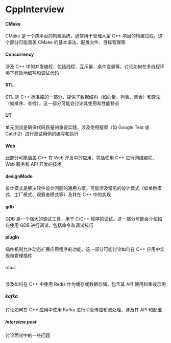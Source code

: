 # CppInterview
#### CMake
CMake 是一个跨平台的构建系统，通常用于管理大型 C++ 项目的构建过程。这个部分可能涵盖 CMake 的基本语法、配置文件、目标管理等
#### Concurrency
涉及 C++ 中的并发编程，包括线程、互斥量、条件变量等，讨论如何在多线程环境下有效地编写和调试代码
#### STL
STL 是 C++ 标准库的一部分，提供了数据结构（如向量、列表、集合）和算法（如排序、查找）。这一部分可能会讨论其使用和性能特点
#### UT
单元测试是确保代码质量的重要实践，涉及使用框架（如 Google Test 或 Catch2）进行测试用例的编写和执行
#### Web
此部分可能涵盖 C++ 在 Web 开发中的应用，包括使用 C++ 进行网络编程、Web 服务和 API 开发的技术
#### designMode
设计模式是解决软件设计问题的通用方案，可能涉及常见的设计模式（如单例模式、工厂模式、观察者模式等）及其在 C++ 中的实现
#### gdb
GDB 是一个强大的调试工具，用于 C/C++ 程序的调试。这一部分可能会介绍如何使用 GDB 进行调试，包括命令和调试技巧
#### plugIn
插件机制允许动态扩展应用程序的功能。这一部分可能讨论如何在 C++ 应用中实现和管理插件
###### redis
涉及如何在 C++ 中使用 Redis 作为缓存或数据存储，包含其 API 使用和集成示例
##### kafka
讨论如何在 C++ 应用中使用 Kafka 进行消息传递和流处理，涉及其 API 和配置
##### Interview post
讨论面试中的一些问题

